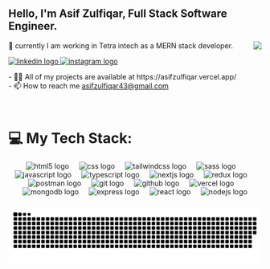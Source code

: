 <br clear="both">
<h2 align="left">Hello, I'm Asif Zulfiqar, Full Stack Software Engineer.</h2>

<img align="right" src="https://profile-counter.glitch.me/asifzulfiqar43/count.svg?"  />
<p align="left">💼 currently I am working in Tetra intech as a MERN stack developer.</p>
  <a href="https://linkedin.com/in/asifzulfiqar8" target="_blank">
    <img src="https://img.shields.io/static/v1?message=LinkedIn&logo=linkedin&label=&color=0077B5&logoColor=white&labelColor=&style=plastic" height="20" alt="linkedin logo"  />
  </a>
  <a href="https://fb.com/asifzulfiqar8/" target="_blank">
    <img src="https://img.shields.io/static/v1?message=Instagram&logo=instagram&label=&color=E4405F&logoColor=white&labelColor=&style=plastic" height="20" alt="instagram logo"  />
  </a>
<p>- 👨‍💻 All of my projects are available at https://asifzulfiqar.vercel.app/
<br>
- 📫 How to reach me <a href="mailto:asifzulfiqar43@gmail.com">asifzulfiqar43@gmail.com</a></p>

<br clear="both">

<div align="center">
<h1 align="left">💻 My Tech Stack:</h1>
  <img src="https://skillicons.dev/icons?i=html" height="60" alt="html5 logo"  />
  <img width="12" />
<img src="https://skillicons.dev/icons?i=css" height="60" alt="css logo"  />
  <img width="12" />
  <img src="https://skillicons.dev/icons?i=tailwind" height="60" alt="tailwindcss logo"  />
  <img width="12" />
  <img src="https://skillicons.dev/icons?i=sass" height="60" alt="sass logo"  />
  <img width="12" />
  <img src="https://skillicons.dev/icons?i=js" height="60" alt="javascript logo"  />
  <img width="12" />
  <img src="https://skillicons.dev/icons?i=ts" height="60" alt="typescript logo"  />
  <img width="12" />
 <img src="https://skillicons.dev/icons?i=nextjs" height="60" alt="nextjs logo"  />
  <img width="12" />
  <img src="https://skillicons.dev/icons?i=redux" height="60" alt="redux logo"  />
  <img width="12" />
  <img src="https://skillicons.dev/icons?i=postman" height="60" alt="postman logo"  />
  <img width="12" />
  <img src="https://skillicons.dev/icons?i=git" height="60" alt="git logo"  />
  <img width="12" />
  <img src="https://skillicons.dev/icons?i=github" height="60" alt="github logo"  />
  <img width="12" />
  <img src="https://skillicons.dev/icons?i=vercel" height="60" alt="vercel logo"  />
  <img width="12" />

  <div>
  <img src="https://img.shields.io/badge/MongoDB-47A248?logo=mongodb&logoColor=white&style=for-the-badge" height="50" alt="mongodb logo"  />
    <img width="12" />
  <img src="https://img.shields.io/badge/Express-000000?logo=express&logoColor=white&style=for-the-badge" height="50" alt="express logo"  />
  <img width="12" />
  <img src="https://img.shields.io/badge/React-61DAFB?logo=react&logoColor=black&style=for-the-badge" height="50" alt="react logo"  />
  <img width="12" />
  <img src="https://img.shields.io/badge/Node.js-339933?logo=nodedotjs&logoColor=white&style=for-the-badge" height="50" alt="nodejs logo"  />
  </div>
</div>

###

<picture>
  <source media="(prefers-color-scheme: dark)" srcset="https://raw.githubusercontent.com/asifzulfiqar8/asifzulfiqar8/output/github-snake-dark.svg" />
  <source media="(prefers-color-scheme: light)" srcset="https://raw.githubusercontent.com/asifzulfiqar8/asifzulfiqar8/output/github-snake.svg" />
  <img alt="github-snake" src="https://raw.githubusercontent.com/asifzulfiqar8/asifzulfiqar8/output/github-snake.svg" />
</picture>

